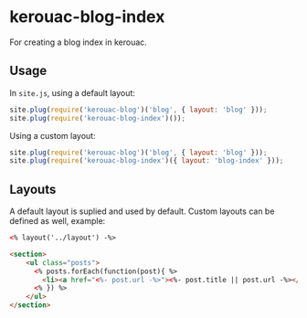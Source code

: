 kerouac-blog-index
==================

For creating a blog index in kerouac.

## Usage

In `site.js`, using a default layout:

```javascript
site.plug(require('kerouac-blog')('blog', { layout: 'blog' }));
site.plug(require('kerouac-blog-index')());
```

Using a custom layout:

```javascript
site.plug(require('kerouac-blog')('blog', { layout: 'blog' }));
site.plug(require('kerouac-blog-index')({ layout: 'blog-index' }));
```

## Layouts

A default layout is suplied and used by default. Custom layouts can be defined as well, example:

```html
<% layout('../layout') -%>

<section>
	<ul class="posts">
	  <% posts.forEach(function(post){ %>
	    <li><a href="<%- post.url -%>"><%- post.title || post.url -%></a></li>
	  <% }) %>
	</ul>
</section>
```

